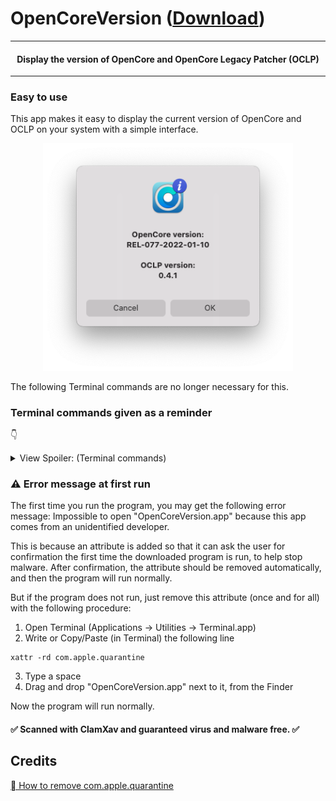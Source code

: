 # OpenCoreVersion ([Download](https://github.com/alphascorp/OpenCoreVersion/files/8334539/OpenCoreVersion.2.2.1.dmg.zip))

---

<h4 align="center">Display the version of OpenCore and OpenCore Legacy Patcher (OCLP)</h4>

---

### Easy to use

This app makes it easy to display the current version of OpenCore and OCLP on your system with a simple interface.


<p align="center"><img width="400" alt="OpenCoreVersion.app_GUI" src="https://github.com/alphascorp/OpenCoreVersion/blob/main/Screenshots/Main%20GUI.png"></p>

The following Terminal commands are no longer necessary for this.


### Terminal commands given as a reminder
:point_down:
<details> <summary> View Spoiler: (Terminal commands)  </summary>

  - For displaying OpenCore version:
```
nvram 4D1FDA02-38C7-4A6A-9CC6-4BCCA8B30102:opencore-version
```


  - For displaying OCLP version:
```
nvram 4D1FDA02-38C7-4A6A-9CC6-4BCCA8B30102:OCLP-Version
```

</details>


### :warning: Error message at first run

The first time you run the program, you may get the following error message:
Impossible to open "OpenCoreVersion.app" because this app comes from an unidentified developer.


This is because an attribute is added so that it can ask the user for confirmation the first time the downloaded program is run, to help stop malware. After confirmation, the attribute should be removed automatically, and then the program will run normally.

But if the program does not run, just remove this attribute (once and for all) with the following procedure:
1. Open Terminal (Applications -> Utilities -> Terminal.app)
2. Write or Copy/Paste (in Terminal) the following line
```
xattr -rd com.apple.quarantine 
```
3. Type a space
4. Drag and drop "OpenCoreVersion.app" next to it, from the Finder

Now the program will run normally.

#### :white_check_mark: Scanned with ClamXav and guaranteed virus and malware free. :white_check_mark:

## Credits

[ How to remove com.apple.quarantine](https://discussions.apple.com/thread/3145071)
